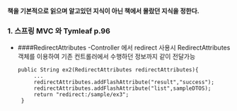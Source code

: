 #### 책을 기본적으로 읽으며 알고있던 지식이 아닌 책에서 몰랐던 지식을 정한다.
### 1. 스프링 MVC 와 Tymleaf p.96
-  ####RedirectAttributes
   -Controller 에서 redirect 사용시 RedirectAttributes 객체를 이용하여 기존 컨트롤러에서 수행하던 정보까지 같이 전달가능
   ```
   public String ex2(RedirectAttributes redirectAttributes){
        ...
        redirectAttributes.addFlashAttribute("result","success");
        redirectAttributes.addFlashAttribute("list",sampleDTOS);
        return "redirect:/sample/ex3";
    }
   ```
   